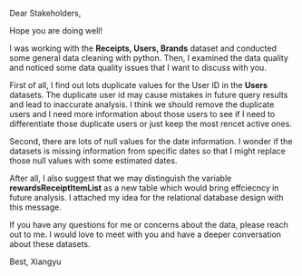 Dear Stakeholders,

  Hope you are doing well!

  I was working with the **Receipts, Users, Brands** dataset and conducted some 
  general data cleaning with python. Then, I examined the data quality and noticed
  some data quality issues that I want to discuss with you.

  First of all, I find out lots duplicate values for the User ID in the **Users** 
  datasets. The duplicate user id may cause mistakes in future query results and lead 
  to inaccurate analysis. I think we should remove the duplicate users and I need more 
  information about those users to see if I need to differentiate those duplicate users 
  or just keep the most rencet active ones.  

  Second, there are lots of null values for the date information. I wonder if the datasets
  is missing information from specific dates so that I might replace those null values
  with some estimated dates. 

  After all, I also suggest that we may distinguish the variable **rewardsReceiptItemList** 
  as a new  table which would bring effciecncy in future analysis. I attached my idea for the 
  relational database design with this message. 

  If you have any questions for me or concerns about the data, please reach out to me. 
  I would love to meet with you and have a deeper conversation about these datasets.

Best,
Xiangyu
